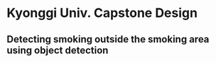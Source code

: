 # Kyonggi Univ. Capstone Design
## Detecting smoking outside the smoking area using object detection
